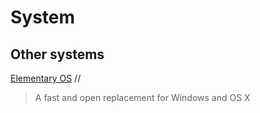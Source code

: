 # System

## Other systems

[Elementary OS](https://elementary.io/) // 
> A fast and open replacement for Windows and OS X
